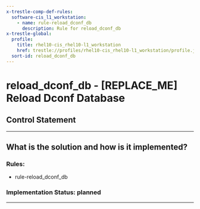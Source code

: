 ```yaml
---
x-trestle-comp-def-rules:
  software-cis_l1_workstation:
    - name: rule-reload_dconf_db
      description: Rule for reload_dconf_db
x-trestle-global:
  profile:
    title: rhel10-cis_rhel10-l1_workstation
    href: trestle://profiles/rhel10-cis_rhel10-l1_workstation/profile.json
  sort-id: reload_dconf_db
---
```


# reload_dconf_db - \[REPLACE_ME\] Reload Dconf Database

## Control Statement

______________________________________________________________________

## What is the solution and how is it implemented?

<!-- For implementation status enter one of: implemented, partial, planned, alternative, not-applicable -->

<!-- Note that the list of rules under ### Rules: is read-only and changes will not be captured after assembly to JSON -->

<!-- Add control implementation description here for control: reload_dconf_db -->

### Rules:

  - rule-reload_dconf_db

### Implementation Status: planned

______________________________________________________________________
